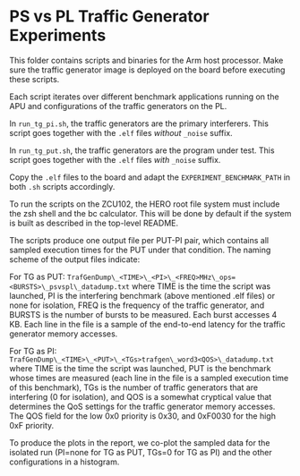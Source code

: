 # PS vs PL Traffic Generator Experiments

This folder contains scripts and binaries for the Arm host processor.  Make sure
the traffic generator image is deployed on the board before executing these
scripts.

Each script iterates over different benchmark applications running on the APU
and configurations of the traffic generators on the PL.

In `run_tg_pi.sh`, the traffic generators are the primary interferers.  This
script goes together with the `.elf` files *without* `_noise` suffix.

In `run_tg_put.sh`, the traffic generators are the program under test.  This
script goes together with the `.elf` files *with* `_noise` suffix.

Copy the `.elf` files to the board and adapt the `EXPERIMENT_BENCHMARK_PATH` in
both `.sh` scripts accordingly.

To run the scripts on the ZCU102, the HERO root file system must include the zsh
shell and the bc calculator. This will be done by default if the system is built
as described in the top-level README.

The scripts produce one output file per PUT-PI pair, which contains all sampled
execution times for the PUT under that condition. The naming scheme of the
output files indicate:

For TG as PUT:
    `TrafGenDump\_<TIME>\_<PI>\_<FREQ>MHz\_ops=<BURSTS>\_psvspl\_datadump.txt`
    where TIME is the time the script was launched, PI is the interfering
    benchmark (above mentioned .elf files) or none for isolation, FREQ is the
    frequency of the traffic generator, and BURSTS is the number of bursts to be
    measured. Each burst accesses 4 KB. Each line in the file is a sample of the
    end-to-end latency for the traffic generator memory accesses.

For TG as PI:
    `TrafGenDump\_<TIME>\_<PUT>\_<TGs>trafgen\_word3<QOS>\_datadump.txt`
    where TIME is the time the script was launched, PUT is the benchmark whose
    times are measured (each line in the file is a sampled execution time of
    this benchmark), TGs is the number of traffic generators that are
    interfering (0 for isolation), and QOS is a somewhat cryptical value that
    determines the QoS settings for the traffic generator memory accesses. The
    QOS field for the low 0x0 priority is 0x30, and 0xF0030 for the high 0xF
    priority.

To produce the plots in the report, we co-plot the sampled data for the isolated
run (PI=none for TG as PUT, TGs=0 for TG as PI) and the other configurations in
a histogram.
